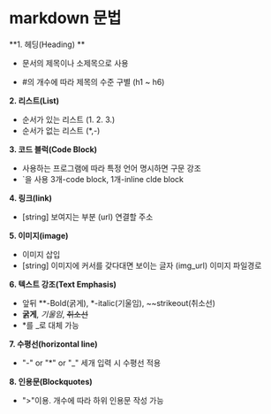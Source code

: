 # markdown 문법

**1. 헤딩(Heading) **

- 문서의 제목이나 소제목으로 사용

- #의 개수에 따라 제목의 수준 구별 (h1 ~ h6)

**2. 리스트(List)**

- 순서가 있는 리스트 (1. 2. 3.)
- 순서가 없는 리스트 (*,-)

**3. 코드 블럭(Code Block)**

- 사용하는 프로그램에 따라 특정 언어 명시하면 구문 강조
- `을 사용 3개-code block, 1개-inline clde block

**4. 링크(link)**

- [string] 보여지는 부분 (url) 연결할 주소 

**5. 이미지(image)**

- 이미지 삽입
- [string] 이미지에 커서를 갖다대면 보이는 글자 (img_url) 이미지 파일경로

**6. 텍스트 강조(Text Emphasis)**

- 앞뒤 **-Bold(굵게), *-italic(기울임), ~~strikeout(취소선)
- **굵게**, *기울임*, ~~취소선~~
- *를 _로 대체 가능

**7. 수평선(horizontal line)**

- "-" or "*" or "_" 세개 입력 시 수평선 적용

**8. 인용문(Blockquotes)**

- ">"이용. 개수에 따라 하위 인용문 작성 가능

